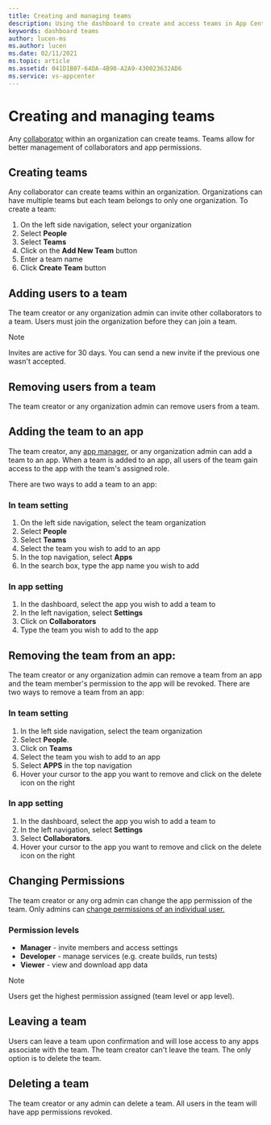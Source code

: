 ```yaml
---
title: Creating and managing teams
description: Using the dashboard to create and access teams in App Center.
keywords: dashboard teams
author: lucen-ms
ms.author: lucen
ms.date: 02/11/2021
ms.topic: article
ms.assetid: 041D1B07-64DA-4B90-A2A9-430023632AD6
ms.service: vs-appcenter
---
```


# Creating and managing teams

Any [collaborator](~/dashboard/creating-and-managing-apps.md) within an organization can create teams. Teams allow for better management of collaborators and app permissions.

## Creating teams

Any collaborator can create teams within an organization. Organizations can have multiple teams but each team belongs to only one organization. To create a team:

1. On the left side navigation, select your organization
2. Select **People**
3. Select **Teams** 
4. Click on the **Add New Team** button
5. Enter a team name
6. Click **Create Team** button

## Adding users to a team

The team creator or any organization admin can invite other collaborators to a team. Users must join the organization before they can join a team. 

> [!NOTE]
> Invites are active for 30 days. You can send a new invite if the previous one wasn't accepted.
 
## Removing users from a team

The team creator or any organization admin can remove users from a team.

## Adding the team to an app

The team creator, any [app manager](~/dashboard/creating-and-managing-apps.md), or any organization admin can add a team to an app. When a team is added to an app, all users of the team gain access to the app with the team's assigned role. 

There are two ways to add a team to an app: 

### In team setting 
1. On the left side navigation, select the team organization
2. Select **People**
3. Select **Teams** 
4. Select the team you wish to add to an app
5. In the top navigation, select **Apps** 
6. In the search box, type the app name you wish to add

### In app setting  
1. In the dashboard, select the app you wish to add a team to
2. In the left navigation, select **Settings** 
3. Click on **Collaborators** 
4. Type the team you wish to add to the app

## Removing the team from an app:
The team creator or any organization admin can remove a team from an app and the team member's permission to the app will be revoked. 
There are two ways to remove a team from an app:

### In team setting
1. In the left side navigation, select the team organization 
2. Select **People**.
3. Click on **Teams** 
4. Select the team you wish to add to an app
5. Select **APPS** in the top navigation
6. Hover your cursor to the app you want to remove and click on the delete icon on the right

### In app setting
1. In the dashboard, select the app you wish to add a team to
2. In the left navigation, select **Settings** 
3. Select **Collaborators**.
4. Hover your cursor to the app you want to remove and click on the delete icon on the right

## Changing Permissions

The team creator or any org admin can change the app permission of the team. Only admins can [change permissions of an individual user.](~/dashboard/creating-and-managing-apps.md) 
  
### Permission levels 
- **Manager** - invite members and access settings 
- **Developer** - manage services (e.g. create builds, run tests) 
- **Viewer** - view and download app data 

> [!NOTE]
> Users get the highest permission assigned (team level or app level). 

## Leaving a team 
Users can leave a team upon confirmation and will lose access to any apps associate with the team. The team creator can't leave the team. The only option is to delete the team. 

## Deleting a team
The team creator or any admin can delete a team. All users in the team will have app permissions revoked. 

